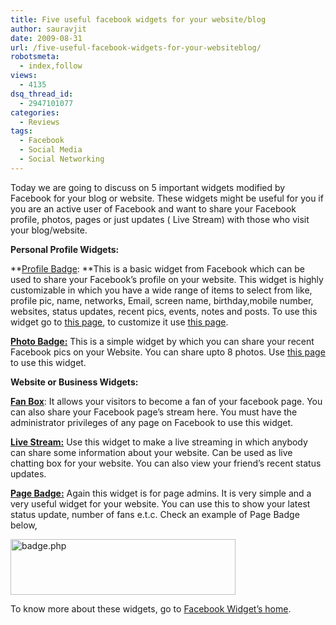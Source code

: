 ```yaml
---
title: Five useful facebook widgets for your website/blog
author: sauravjit
date: 2009-08-31
url: /five-useful-facebook-widgets-for-your-websiteblog/
robotsmeta:
  - index,follow
views:
  - 4135
dsq_thread_id:
  - 2947101077
categories:
  - Reviews
tags:
  - Facebook
  - Social Media
  - Social Networking
---
```

Today we are going to discuss on 5 important widgets modified by Facebook for your blog or website. These widgets might be useful for you if you are an active user of Facebook and want to share your Facebook profile, photos, pages or just updates ( Live Stream) with those who visit your blog/website.

**Personal Profile Widgets:**

**<a href="http://www.facebook.com/facebook-widgets/profilebadges.php" onclick="_gaq.push(['_trackEvent', 'outbound-article', 'http://www.facebook.com/facebook-widgets/profilebadges.php', 'Profile Badge']);" target="_blank">Profile Badge</a>: **This is a basic widget from Facebook which can be used to share your Facebook&#8217;s profile on your website. This widget is highly customizable in which you have a wide range of items to select from like, profile pic, name, networks, Email, screen name, birthday,mobile number, websites, status updates, recent pics, events, notes and posts. To use this widget go to <a href="http://www.facebook.com/facebook-widgets/profilebadges.php" onclick="_gaq.push(['_trackEvent', 'outbound-article', 'http://www.facebook.com/facebook-widgets/profilebadges.php', 'this page']);" target="_blank">this page</a>, to customize it use <a href="http://www.facebook.com/facebook-widgets/profilebadges.php?bid=553" onclick="_gaq.push(['_trackEvent', 'outbound-article', 'http://www.facebook.com/facebook-widgets/profilebadges.php?bid=553', 'this page']);" target="_blank">this page</a>.  
<a href="http://www.facebook.com/facebook-widgets/photobadges.php?creating" onclick="_gaq.push(['_trackEvent', 'outbound-article', 'http://www.facebook.com/facebook-widgets/photobadges.php?creating', ' ']);" target="_blank"><strong> </strong></a>

<a href="http://www.facebook.com/facebook-widgets/photobadges.php?creating" onclick="_gaq.push(['_trackEvent', 'outbound-article', 'http://www.facebook.com/facebook-widgets/photobadges.php?creating', 'Photo Badge:']);" target="_blank"><strong>Photo Badge:</strong></a> This is a simple widget by which you can share your recent Facebook pics on your Website. You can share upto 8 photos. Use <a href="http://www.facebook.com/facebook-widgets/photobadges.php?creating" onclick="_gaq.push(['_trackEvent', 'outbound-article', 'http://www.facebook.com/facebook-widgets/photobadges.php?creating', 'this page ']);" target="_blank">this page </a>to use this widget.

**Website or Business Widgets:**

<a href="http://www.facebook.com/facebook-widgets/fanbox.php" onclick="_gaq.push(['_trackEvent', 'outbound-article', 'http://www.facebook.com/facebook-widgets/fanbox.php', 'Fan Box']);" target="_blank"><strong>Fan Box</strong></a>: It allows your visitors to become a fan of your facebook page. You can also share your Facebook page’s stream here. You must have the administrator privileges of any page on Facebook to use this widget.

<a href="http://www.facebook.com/facebook-widgets/livestream.php" onclick="_gaq.push(['_trackEvent', 'outbound-article', 'http://www.facebook.com/facebook-widgets/livestream.php', 'Live Stream:']);" target="_blank"><strong>Live Stream:</strong></a> Use this widget to make a live streaming in which anybody can share some information about your website. Can be used as live chatting box for your website. You can also view your friend&#8217;s recent status updates.

<a href="http://www.facebook.com/facebook-widgets/pagebadges.php" onclick="_gaq.push(['_trackEvent', 'outbound-article', 'http://www.facebook.com/facebook-widgets/pagebadges.php', 'Page Badge:']);" target="_blank"><strong>Page Badge:</strong></a> Again this widget is for page admins. It is very simple and a very useful widget for your website. You can use this to show your latest status update, number of fans e.t.c. Check an example of Page Badge below,

<img class="aligncenter size-full wp-image-13422" src="http://cdn.devilsworkshop.org/files/2009/08/badge.php.png" alt="badge.php" width="360" height="89" />

To know more about these widgets, go to <a href="http://www.facebook.com/facebook-widgets/index.php" onclick="_gaq.push(['_trackEvent', 'outbound-article', 'http://www.facebook.com/facebook-widgets/index.php', 'Facebook Widget&#8217;s home']);" target="_blank">Facebook Widget&#8217;s home</a>.
